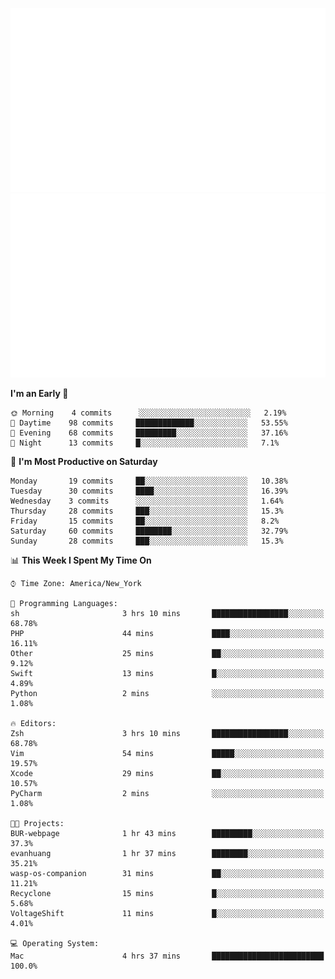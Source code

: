 <a href="https://github.com/jstrieb/github-stats">
 
![](https://github.com/evanhuang117/github-stats/blob/master/generated/overview.svg)
![](https://github.com/evanhuang117/github-stats/blob/master/generated/languages.svg)

</a>

<!--START_SECTION:waka-->
**I'm an Early 🐤** 

```text
🌞 Morning    4 commits      ░░░░░░░░░░░░░░░░░░░░░░░░░   2.19% 
🌆 Daytime    98 commits     █████████████░░░░░░░░░░░░   53.55% 
🌃 Evening    68 commits     █████████░░░░░░░░░░░░░░░░   37.16% 
🌙 Night      13 commits     █░░░░░░░░░░░░░░░░░░░░░░░░   7.1%

```
📅 **I'm Most Productive on Saturday** 

```text
Monday       19 commits     ██░░░░░░░░░░░░░░░░░░░░░░░   10.38% 
Tuesday      30 commits     ████░░░░░░░░░░░░░░░░░░░░░   16.39% 
Wednesday    3 commits      ░░░░░░░░░░░░░░░░░░░░░░░░░   1.64% 
Thursday     28 commits     ███░░░░░░░░░░░░░░░░░░░░░░   15.3% 
Friday       15 commits     ██░░░░░░░░░░░░░░░░░░░░░░░   8.2% 
Saturday     60 commits     ████████░░░░░░░░░░░░░░░░░   32.79% 
Sunday       28 commits     ███░░░░░░░░░░░░░░░░░░░░░░   15.3%

```


📊 **This Week I Spent My Time On** 

```text
⌚︎ Time Zone: America/New_York

💬 Programming Languages: 
sh                       3 hrs 10 mins       █████████████████░░░░░░░░   68.78% 
PHP                      44 mins             ████░░░░░░░░░░░░░░░░░░░░░   16.11% 
Other                    25 mins             ██░░░░░░░░░░░░░░░░░░░░░░░   9.12% 
Swift                    13 mins             █░░░░░░░░░░░░░░░░░░░░░░░░   4.89% 
Python                   2 mins              ░░░░░░░░░░░░░░░░░░░░░░░░░   1.08%

🔥 Editors: 
Zsh                      3 hrs 10 mins       █████████████████░░░░░░░░   68.78% 
Vim                      54 mins             █████░░░░░░░░░░░░░░░░░░░░   19.57% 
Xcode                    29 mins             ██░░░░░░░░░░░░░░░░░░░░░░░   10.57% 
PyCharm                  2 mins              ░░░░░░░░░░░░░░░░░░░░░░░░░   1.08%

🐱‍💻 Projects: 
BUR-webpage              1 hr 43 mins        █████████░░░░░░░░░░░░░░░░   37.3% 
evanhuang                1 hr 37 mins        ████████░░░░░░░░░░░░░░░░░   35.21% 
wasp-os-companion        31 mins             ██░░░░░░░░░░░░░░░░░░░░░░░   11.21% 
Recyclone                15 mins             █░░░░░░░░░░░░░░░░░░░░░░░░   5.68% 
VoltageShift             11 mins             █░░░░░░░░░░░░░░░░░░░░░░░░   4.01%

💻 Operating System: 
Mac                      4 hrs 37 mins       █████████████████████████   100.0%

```


<!--END_SECTION:waka-->
